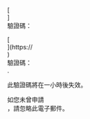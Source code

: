 [<br host>]<br action>驗證碼：<br code>

[<br host>](https://<br host>)<br action>驗證碼：<br code>.

此驗證碼將在一小時後失效。

如您未曾申請<br action>，請忽略此電子郵件。
